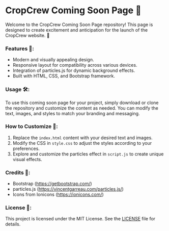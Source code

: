 # CropCrew Coming Soon Page 🚀


Welcome to the CropCrew Coming Soon Page repository! This page is designed to create excitement and anticipation for the launch of the CropCrew website. 🎉

### Features 🌟:
- Modern and visually appealing design.
- Responsive layout for compatibility across various devices.
- Integration of particles.js for dynamic background effects.
- Built with HTML, CSS, and Bootstrap framework.

### Usage 🛠️:
To use this coming soon page for your project, simply download or clone the repository and customize the content as needed. You can modify the text, images, and styles to match your branding and messaging.

### How to Customize 🎨:
1. Replace the `index.html` content with your desired text and images.
2. Modify the CSS in `style.css` to adjust the styles according to your preferences.
3. Explore and customize the particles effect in `script.js` to create unique visual effects.

### Credits 🙌:
- Bootstrap (https://getbootstrap.com/)
- particles.js (https://vincentgarreau.com/particles.js/)
- Icons from Ionicons (https://ionicons.com/)

### License 📝:
This project is licensed under the MIT License. See the [LICENSE](LICENSE) file for details.
